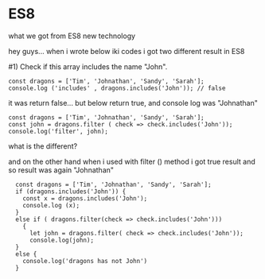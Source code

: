 # ES8
what we got from ES8 new technology

hey guys... when i wrote below iki codes i got two different result in ES8

 #1) Check if this array includes the name "John".

    const dragons = ['Tim', 'Johnathan', 'Sandy', 'Sarah'];
    console.log ('includes' , dragons.includes('John')); // false
it was return false... but below return true, and console log was "Johnathan"

    const dragons = ['Tim', 'Johnathan', 'Sandy', 'Sarah'];
    const john = dragons.filter ( check => check.includes('John'));
    console.log('filter', john);
what is the different?

and on the other hand when i used with filter () method i got true result and so result was again "Johnathan"

      const dragons = ['Tim', 'Johnathan', 'Sandy', 'Sarah'];
      if (dragons.includes('John')) {
        const x = dragons.includes('John');
        console.log (x); 
      }
      else if ( dragons.filter(check => check.includes('John')))
        {
          let john = dragons.filter( check => check.includes('John'));
          console.log(john);
      }
      else {
        console.log('dragons has not John')
      }
